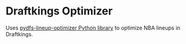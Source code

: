 # Draftkings Optimizer

Uses [pydfs-lineup-optimizer Python library](https://github.com/DimaKudosh/pydfs-lineup-optimizer) to optimize NBA lineups in Draftkings.
